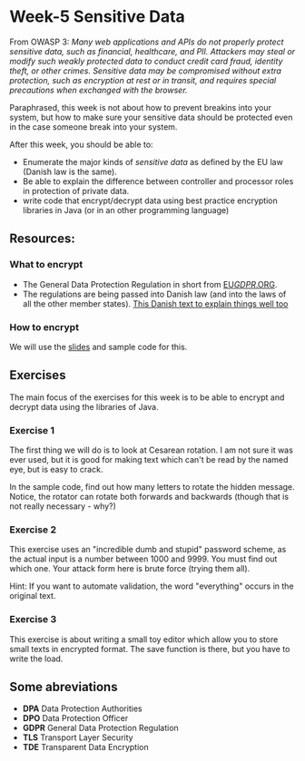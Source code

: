 #


# Week-5 Sensitive Data

From OWASP 3: *Many web applications and APIs do not properly protect sensitive data, such as financial, healthcare, and PII. Attackers may steal or modify such weakly protected data to conduct credit card fraud, identity theft, or other crimes. Sensitive data may be compromised without extra protection, such as encryption at rest or in transit, and requires special precautions when exchanged with the browser.*

Paraphrased, this week is not about how to prevent breakins into your system, but how to make sure your sensitive data should be protected even in the case someone break into your system.

After this week, you should be able to:

* Enumerate the major kinds of *sensitive data* as defined by the EU law (Danish law is the same).
* Be able to explain the difference between controller and processor roles in protection of private data.
* write code that encrypt/decrypt  data using best practice encryption libraries in Java (or in an other programming language)


## Resources:

### What to encrypt

* The General Data Protection Regulation in short from [EU*GDPR*.ORG](https://eugdpr.org/the-regulation/).
* The regulations are being passed into Danish law (and into the laws of all the other member states). [This Danish text to explain things well too](Persondataforordningen_DetSkalDuHaveStyrPaai2018.pdf)

### How to encrypt
We will use the [slides](05-A3%20and%20GDPR.pdf) and sample code for this.

## Exercises
The main focus of the exercises for this week is to be able to encrypt and decrypt data using the libraries of Java.

### Exercise 1
The first thing we will do is to look at Cesarean rotation. I am not sure it was ever used, but it is good for making text which can't be read by the named eye, but is easy to crack.

In the sample code, find out how many letters to rotate the hidden message. Notice, the rotator can rotate both forwards and backwards (though that is not really necessary - why?)

### Exercise 2
This exercise uses an "incredible dumb and stupid" password scheme, as the actual input is a number between 1000 and 9999. You must find out which one. Your attack form here is brute force (trying them all).

Hint: If you want to automate validation, the word "everything" occurs in the original text.

### Exercise 3
This exercise is about writing a small toy editor which allow you to store small texts in encrypted format. The save function is there, but you have to write the load.

## Some abreviations

* __DPA__ Data Protection Authorities
* __DPO__ Data Protection Officer
* __GDPR__ General Data Protection Regulation
* __TLS__ Transport Layer Security
* __TDE__ Transparent Data Encryption
